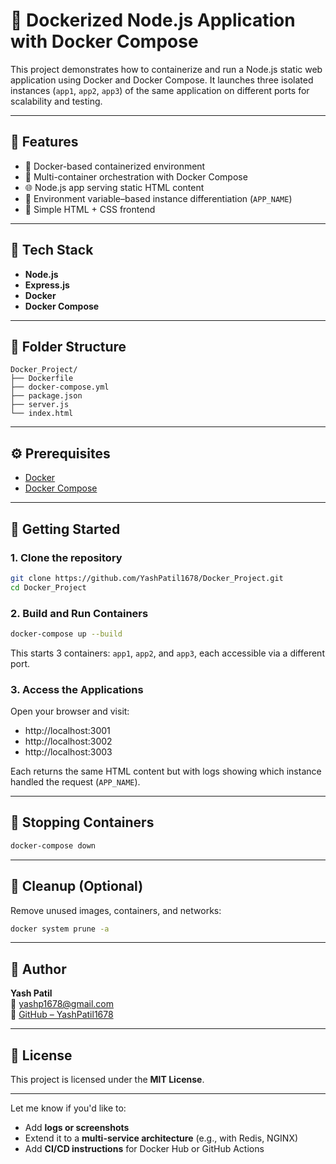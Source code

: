 # 🚀 Dockerized Node.js Application with Docker Compose

This project demonstrates how to containerize and run a Node.js static web application using Docker and Docker Compose. It launches three isolated instances (`app1`, `app2`, `app3`) of the same application on different ports for scalability and testing.

---

## 📌 Features

- 🐳 Docker-based containerized environment  
- 🔁 Multi-container orchestration with Docker Compose  
- 🌐 Node.js app serving static HTML content  
- 🧪 Environment variable–based instance differentiation (`APP_NAME`)  
- 📄 Simple HTML + CSS frontend

---

## 🧱 Tech Stack

- **Node.js**
- **Express.js**
- **Docker**
- **Docker Compose**

---

## 📂 Folder Structure

```
Docker_Project/
├── Dockerfile
├── docker-compose.yml
├── package.json
├── server.js
└── index.html
```

---

## ⚙️ Prerequisites

- [Docker](https://www.docker.com/)
- [Docker Compose](https://docs.docker.com/compose/)

---

## 🚀 Getting Started

### 1. Clone the repository

```bash
git clone https://github.com/YashPatil1678/Docker_Project.git
cd Docker_Project
```

### 2. Build and Run Containers

```bash
docker-compose up --build
```

This starts 3 containers: `app1`, `app2`, and `app3`, each accessible via a different port.

### 3. Access the Applications

Open your browser and visit:

- http://localhost:3001  
- http://localhost:3002  
- http://localhost:3003  

Each returns the same HTML content but with logs showing which instance handled the request (`APP_NAME`).

---

## 🛑 Stopping Containers

```bash
docker-compose down
```

---

## 🧹 Cleanup (Optional)

Remove unused images, containers, and networks:

```bash
docker system prune -a
```

---

## 👤 Author

**Yash Patil**  
📧 yashp1678@gmail.com  
🔗 [GitHub – YashPatil1678](https://github.com/YashPatil1678)

---

## 📄 License

This project is licensed under the **MIT License**.

---

Let me know if you'd like to:

- Add **logs or screenshots**  
- Extend it to a **multi-service architecture** (e.g., with Redis, NGINX)  
- Add **CI/CD instructions** for Docker Hub or GitHub Actions
